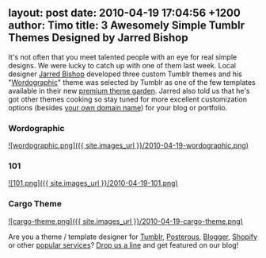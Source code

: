 layout: post
date: 2010-04-19 17:04:56 +1200
author: Timo
title: 3 Awesomely Simple Tumblr Themes Designed by Jarred Bishop
----

It's not often that you meet talented people with an eye for real simple designs. We were lucky to catch up with one of them last week. Local designer [Jarred Bishop](http://jarredbishop.info) developed three custom Tumblr themes and his "[Wordographic](http://www.tumblr.com/theme/8948)" theme was selected by Tumblr as one of the few templates available in their new [premium theme garden](http://www.tumblr.com/themes/premium). Jarred also told us that he's got other themes cooking so stay tuned for more excellent customization options (besides [your own domain name](https://iwantmyname.com)) for your blog or portfolio.



### Wordographic

[![wordographic.png]({{ site.images_url }}/2010-04-19-wordographic.png)](http://www.tumblr.com/theme/8948)



### 101

[![101.png]({{ site.images_url }}/2010-04-19-101.png)](http://www.tumblr.com/theme/483)



### Cargo Theme

[![cargo-theme.png]({{ site.images_url }}/2010-04-19-cargo-theme.png)](http://www.tumblr.com/theme/2463)

Are you a theme / template designer for [Tumblr](https://iwantmyname.com/features/applications/custom-domain-apps/blogs/tumblr-tumblelog-easy-blog-with-own-url), [Posterous](https://iwantmyname.com/features/applications/custom-domain-apps/blogs/posterous-blog-photos-mp3-video-by-email), [Blogger](https://iwantmyname.com/features/applications/custom-domain-apps/blogs/blogger-blogspot-free-blog-with-own-url), [Shopify](https://iwantmyname.com/features/applications/custom-domain-apps/e-commerce/shopify-hosted-online-store-platform-and-shop-software) or other [popular services](https://iwantmyname.com/services)? [Drop us a line](https://iwantmyname.com/support) and get featured on our blog!
